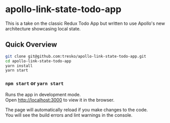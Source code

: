 # apollo-link-state-todo-app
This is a take on the classic Redux Todo App but written to use Apollo's new architecture showcasing local state.

## Quick Overview

```sh
git clone git@github.com:tresko/apollo-link-state-todo-app.git
cd apollo-link-state-todo-app
yarn install
yarn start
```

### `npm start` or `yarn start`

Runs the app in development mode.<br>
Open [http://localhost:3000](http://localhost:3000) to view it in the browser.

The page will automatically reload if you make changes to the code.<br>
You will see the build errors and lint warnings in the console.